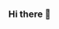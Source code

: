 ### Hi there 👋

<!--
**adamczykdawid/adamczykdawid** is a ✨ _special_ ✨ repository because its `README.md` (this file) appears on your GitHub profile.

Here are some ideas to get you started:

- 🔭 I’m currently working on projects of websites for friends :)
- 🌱 I’m currently learning JavaScript
- 👯 I’m looking to collaborate on a non-profit project that will prove my skills 
- 🤔 I’m looking for help with ...
- 💬 Ask me about fun facts
- 📫 How to reach me: dawid_adamczyk@outlook.com
- ⚡ Fun fact: ask me on private ;)
-->

